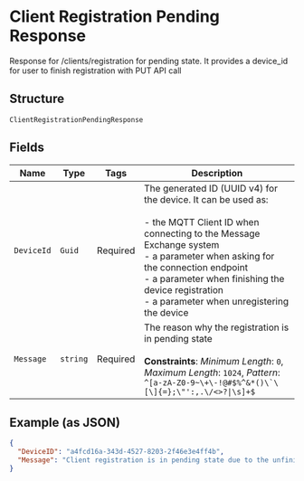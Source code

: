 
# Client Registration Pending Response

Response for /clients/registration for pending state. It provides a device_id for user to finish registration with PUT API call

## Structure

`ClientRegistrationPendingResponse`

## Fields

| Name | Type | Tags | Description |
|  --- | --- | --- | --- |
| `DeviceId` | `Guid` | Required | The generated ID (UUID v4) for the device. It can be used as:<br><br>- the MQTT Client ID when connecting to the Message Exchange system<br>- a parameter when asking for the connection endpoint<br>- a parameter when finishing the device registration<br>- a parameter when unregistering the device |
| `Message` | `string` | Required | The reason why the registration is in pending state<br><br>**Constraints**: *Minimum Length*: `0`, *Maximum Length*: `1024`, *Pattern*: ``^[a-zA-Z0-9~\+\-!@#$%^&*()\`\[\]{=};\"':,.\/<>?\|\s]+$`` |

## Example (as JSON)

```json
{
  "DeviceID": "a4fcd16a-343d-4527-8203-2f46e3e4ff4b",
  "Message": "Client registration is in pending state due to the unfinished certificate generation. Please call the PUT API to finish the registration."
}
```

